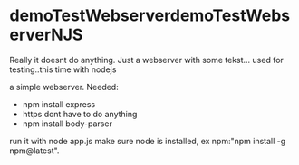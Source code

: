 # demoTestWebserverdemoTestWebserverNJS
Really it doesnt do anything. Just a webserver with some tekst... used for testing..this time with nodejs

a simple webserver. Needed:
- npm install express
- https dont have to do anything
- npm install body-parser

run it with node app.js
make sure node is installed, ex npm:"npm install -g npm@latest".
